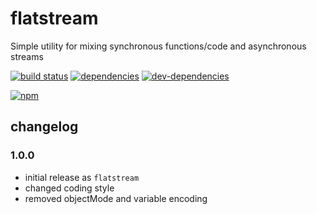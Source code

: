 # flatstream
Simple utility for mixing synchronous functions/code and asynchronous streams

[![build status](https://travis-ci.org/zenflow/flatstream.svg?branch=master)](https://travis-ci.org/zenflow/flatstream?branch=master)
[![dependencies](https://david-dm.org/zenflow/flatstream.svg)](https://david-dm.org/zenflow/flatstream)
[![dev-dependencies](https://david-dm.org/zenflow/flatstream/dev-status.svg)](https://david-dm.org/zenflow/flatstream#info=devDependencies)

[![npm](https://nodei.co/npm/flatstream.svg?downloads=true&downloadRank=true&stars=true)](https://www.npmjs.com/package/flatstream)

## changelog

### 1.0.0

* initial release as `flatstream`
* changed coding style
* removed objectMode and variable encoding
